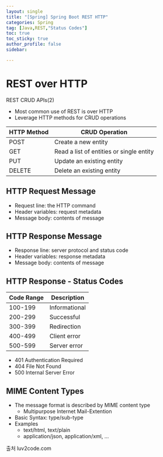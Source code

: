 ```yaml
---
layout: single
title: "[Spring] Spring Boot REST HTTP"
categories: Spring
tag: [Java,REST,"Status Codes"]
toc: true
toc_sticky: true
author_profile: false
sidebar:

---
```

# REST over HTTP
REST CRUD APIs(2)
- Most common use of REST is over HTTP
- Leverage HTTP methods for CRUD operations

| HTTP Method | CRUD Operation                           |
| ----------- | ---------------------------------------- |
| POST        | Create a new entity                      |
| GET         | Read a list of entities or single entity |
| PUT         | Update an existing entity                |
| DELETE      | Delete an existing entity                                         |

## HTTP Request Message
- Request line: the HTTP command
- Header variables: request metadata
- Message body: contents of message

## HTTP Response Message
- Response line: server protocol and status code
- Header variables: response metadata
- Message body: contents of message

## HTTP Response - Status Codes

| Code Range | Description   |
| ---------- | ------------- |
| 100-199    | Informational |
| 200-299    | Successful    |
| 300-399    | Redirection   |
| 400-499    | Client error  |
| 500-599    | Server error              |
- 401 Authentication Required
- 404 File Not Found
- 500 Internal Server Error

## MIME Content Types
- The message format is described by MIME content type
	- Multipurpose Internet Mail-Extention
- Basic Syntax: type/sub-type
- Examples
	- text/html, text/plain
	- application/json, application/xml, ...

출처 luv2code.com